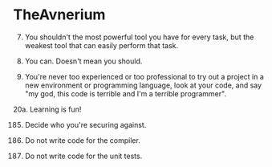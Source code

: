 # TheAvnerium

7. You shouldn't the most powerful tool you have for every task, but the weakest tool that can easily perform that task.

37. You can. Doesn't mean you should.

20. You're never too experienced or too professional to try out a project in a new environment or programming language, look at your code, and say "my god, this code is terrible and I'm a terrible programmer". 

20a. Learning is fun! 

185. Decide who you're securing against.

372510. Do not write code for the compiler.

372511. Do not write code for the unit tests.
